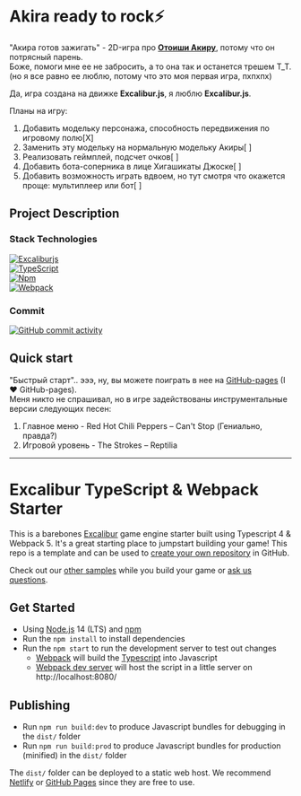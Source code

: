 # Akira ready to rock⚡️
"Акира готов зажигать" - 2D-игра про [**Отоиши Акиру**](https://jojo.fandom.com/ru/wiki/%D0%90%D0%BA%D0%B8%D1%80%D0%B0_%D0%9E%D1%82%D0%BE%D0%B8%D1%88%D0%B8), потому что он потрясный парень.<br>
Боже, помоги мне ее не забросить, а то она так и останется трешем T_T.<br>
(но я все равно ее люблю, потому что это моя первая игра, пхпхпх)

Да, игра создана на движке **Excalibur.js**, я люблю **Excalibur.js**.

Планы на игру:
1. Добавить модельку персонажа, способность передвижения по игровому полю[X]
2. Заменить эту модельку на нормальную модельку Акиры[ ]
3. Реализовать геймплей, подсчет очков[ ]
3. Добавить бота-соперника в лице Хигашикаты Джоске[ ]
4. Добавить возможность играть вдвоем, но тут смотря что окажется проще: мультиплеер или бот[ ]
   
Project Description
---
### Stack Technologies
[![Excaliburjs](https://img.shields.io/badge/Excalibur%20-8ed5fa?logo=Webpack\&logoColor=orange)](https://excaliburjs.com/)<br>
[![TypeScript](https://img.shields.io/badge/TypeScript%20-007acc?logo=TypeScript\&logoColor=white)](https://www.typescriptlang.org/)<br>
[![Npm](https://img.shields.io/badge/Npm%20-CC3534?logo=Npm\&logoColor=white)](https://www.typescriptlang.org/)<br>
[![Webpack](https://img.shields.io/badge/Webpack%20-8ed5fa?logo=Webpack\&logoColor=white)](https://webpack.js.org/)<br>

### Commit
[![GitHub commit activity](https://img.shields.io/github/commit-activity/y/Balandina-o/akira_ready_to_rock?color=blue)](https://github.com/Balandina-o/fire-fist-react-component-library/commits/)

Quick start
---
"Быстрый старт".. эээ, ну, вы можете поиграть в нее на [GitHub-pages](https://balandina-o.github.io/akira_ready_to_rock/)
(I ❤️ GitHub-pages).<br>
Меня никто не спрашивал, но в игре задействованы инструментальные версии следующих песен:
1. Главное меню - Red Hot Chili Peppers – Can't Stop (Гениально, правда?)
2. Игровой уровень - The Strokes – Reptilia

---

# Excalibur TypeScript & Webpack Starter

This is a barebones [Excalibur](https://excaliburjs.com) game engine starter built using Typescript 4 & Webpack 5. It's a great starting place to jumpstart building your game! This repo is a template and can be used to [create your own repository](https://github.com/excaliburjs/template-ts-webpack/generate) in GitHub.

Check out our [other samples](https://excaliburjs.com/samples) while you build your game or [ask us questions](https://github.com/excaliburjs/Excalibur/discussions).

## Get Started

* Using [Node.js](https://nodejs.org/en/) 14 (LTS) and [npm](https://www.npmjs.com/)
* Run the `npm install` to install dependencies
* Run the `npm start` to run the development server to test out changes
   * [Webpack](https://webpack.js.org/) will build the [Typescript](https://www.typescriptlang.org/) into Javascript
   * [Webpack dev server](https://webpack.js.org/configuration/dev-server/) will host the script in a little server on http://localhost:8080/

## Publishing

* Run `npm run build:dev` to produce Javascript bundles for debugging in the `dist/` folder
* Run `npm run build:prod` to produce Javascript bundles for production (minified) in the `dist/` folder

The `dist/` folder can be deployed to a static web host. We recommend [Netlify](https://netlify.com) or [GitHub Pages](https://pages.github.com/) since they are free to use.
